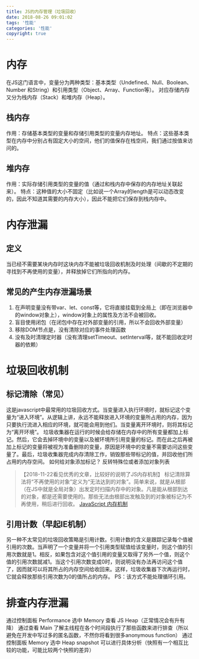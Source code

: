 ```yaml
---
title: JS的内存管理（垃圾回收）
date: 2018-08-26 09:01:02
tags: '性能'
categories: '性能'
copyright: true
---
```

#	内存
在JS这门语言中，变量分为两种类型：基本类型（Undefined、Null、Boolean、Number 和String）和引用类型（Object、Array、Function等）。
对应存储内存又分为栈内存（Stack）和堆内存（Heap）。
##	栈内存
作用：存储基本类型的变量和存储引用类型的变量内存地址。
特点：这些基本类型在内存中分别占有固定大小的空间，他们的值保存在栈空间，我们通过按值来访问的。
##	堆内存
作用：实际存储引用类型的变量的值（通过和栈内存中保存的内存地址关联起来）。
特点：这种值的大小不固定（比如说一个Array的length是可以动态改变的，因此不知道其需要的内存大小），因此不能把它们保存到栈内存中。

#	内存泄漏
##	定义
当已经不需要某块内存时这块内存不能被垃圾回收机制及时处理（间歇的不定期的寻找到不再使用的变量），并释放掉它们所指向的内存。
##	常见的产生内存泄漏场景
1.	在声明变量没有带var、let、const等，它将直接挂载到全局上（即在浏览器中的window对象上），window对象上的属性及方法不会被回收。
2.	盲目使用闭包（在闭包中存在对外部变量的引用，所以不会回收外部变量）
3.	移除DOM节点是，没有清除对应的事件处理函数
4.	没有及时清理定时器（没有清理setTimeout、setInterval等，就不能回收定时器的依赖）

#	垃圾回收机制
##	标记清除（常见）
这是javascript中最常用的垃圾回收方式。当变量进入执行环境时，就标记这个变量为“进入环境”。从逻辑上讲，永远不能释放进入环境的变量所占用的内存，因为只要执行流进入相应的环境，就可能会用到他们。当变量离开环境时，则将其标记为“离开环境”。
垃圾收集器在运行的时候会给存储在内存中的所有变量都加上标记。然后，它会去掉环境中的变量以及被环境所引用变量的标记。而在此之后再被加上标记的变量将被视为准备删除的变量，原因是环境中的变量不需要访问这些变量了。最后，垃圾收集器完成内存清除工作，销毁那些带标记的值，并回收他们所占用的内存空间。
如何给对象添加标记？
反转特殊位或者添加对象列表
>   【2018-11-22看见优秀的文章，比较好的说明了JS内存机制】
标记清除算法将“不再使用的对象”定义为“无法达到的对象”。简单来说，就是从根部（在JS中就是全局对象）出发定时扫描内存中的对象。凡是能从根部到达的对象，都是还需要使用的。那些无法由根部出发触及到的对象被标记为不再使用，稍后进行回收。
[JavaScript 内存机制](https://juejin.im/post/5b10ba336fb9a01e66164346#comment)

##	引用计数（早起IE机制）
另一种不太常见的垃圾回收策略是引用计数。引用计数的含义是跟踪记录每个值被引用的次数。当声明了一个变量并将一个引用类型赋值给该变量时，则这个值的引用次数就是1。相反，如果包含对这个值引用的变量又取得了另外一个值，则这个值的引用次数就减1。当这个引用次数变成0时，则说明没有办法再访问这个值了，因而就可以将其所占的内存空间给收回来。这样，垃圾收集器下次再运行时，它就会释放那些引用次数为0的值所占的内存。
PS：该方式不能处理循环引用。

#	排查内存泄漏
通过控制面板 Performance 选中 Memory 查看 JS Heap（正常情况会有升有降）
通过查看 Main 了解主线程在各个时间段执行了那些函数来进行排查（所以避免在开发中写过多的匿名函数，不然你将看到很多anonymous function）
通过控制面板 Memory 选中 Heap snapshot 可以进行具体分析（快照有一个相互比较的功能，可能比较两个快照的差异）





















































































